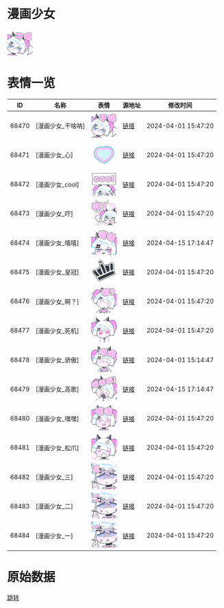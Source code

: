 # 漫画少女

<img src="./cover.png" height="60" alt="cover" />

# 表情一览

|ID|名称|表情|源地址|修改时间|
|----|----|----|----|----|
|68470|[漫画少女_干啥呐]|<img src="./pic/068470_%5B漫画少女_干啥呐%5D.png" height="60" alt="干啥呐"/>|[链接](https://i0.hdslb.com/bfs/garb/c4ff899cf7845bb68cb87215a3799e9062c3b255.png)|2024-04-01 15:47:20|
|68471|[漫画少女_心]|<img src="./pic/068471_%5B漫画少女_心%5D.png" height="60" alt="心"/>|[链接](https://i0.hdslb.com/bfs/garb/c25274d35e8cba61bb26ffcd9b1d3c45c518219d.png)|2024-04-01 15:47:20|
|68472|[漫画少女_cool]|<img src="./pic/068472_%5B漫画少女_cool%5D.png" height="60" alt="cool"/>|[链接](https://i0.hdslb.com/bfs/garb/5e9448ea0c18ff23a7e9bd3c6a9ff913f3ea33b6.png)|2024-04-01 15:47:20|
|68473|[漫画少女_吓]|<img src="./pic/068473_%5B漫画少女_吓%5D.png" height="60" alt="吓"/>|[链接](https://i0.hdslb.com/bfs/garb/fc55d9889438eab9fdea7d4a380495107eda86b7.png)|2024-04-01 15:47:20|
|68474|[漫画少女_嘻嘻]|<img src="./pic/068474_%5B漫画少女_嘻嘻%5D.png" height="60" alt="嘻嘻"/>|[链接](https://i0.hdslb.com/bfs/garb/9744a666b7cdef5ddd2512b7cc98eb2daa91efa2.png)|2024-04-15 17:14:47|
|68475|[漫画少女_皇冠]|<img src="./pic/068475_%5B漫画少女_皇冠%5D.png" height="60" alt="皇冠"/>|[链接](https://i0.hdslb.com/bfs/garb/a9d1a920eb934fcd629d23060e92ff8224df6bcb.png)|2024-04-01 15:47:20|
|68476|[漫画少女_啊？]|<img src="./pic/068476_%5B漫画少女_啊？%5D.png" height="60" alt="啊？"/>|[链接](https://i0.hdslb.com/bfs/garb/9c948ba51e47c08f035f11a659756771ff39c64d.png)|2024-04-01 15:47:20|
|68477|[漫画少女_死机]|<img src="./pic/068477_%5B漫画少女_死机%5D.png" height="60" alt="死机"/>|[链接](https://i0.hdslb.com/bfs/garb/0ee0555131ac01dd4c96529e25e4cd6b6005d6b6.png)|2024-04-01 15:47:20|
|68478|[漫画少女_骄傲]|<img src="./pic/068478_%5B漫画少女_骄傲%5D.png" height="60" alt="骄傲"/>|[链接](https://i0.hdslb.com/bfs/garb/3cefcca6b4ffdd6fe611921f79a40a4ed637bf52.png)|2024-04-01 15:14:47|
|68479|[漫画少女_高歌]|<img src="./pic/068479_%5B漫画少女_高歌%5D.png" height="60" alt="高歌"/>|[链接](https://i0.hdslb.com/bfs/garb/7494b24b0b40a8b93e460c4fc9614dc621cd9f71.png)|2024-04-15 17:14:47|
|68480|[漫画少女_嘿嘿]|<img src="./pic/068480_%5B漫画少女_嘿嘿%5D.png" height="60" alt="嘿嘿"/>|[链接](https://i0.hdslb.com/bfs/garb/6e8204bb66cf3bb083ba71b27f03c4a7d36d5ce6.png)|2024-04-01 15:47:20|
|68481|[漫画少女_松爪]|<img src="./pic/068481_%5B漫画少女_松爪%5D.png" height="60" alt="松爪"/>|[链接](https://i0.hdslb.com/bfs/garb/79c7e9fb2b8948556b9f8128e86f2751c201b537.png)|2024-04-01 15:47:20|
|68482|[漫画少女_三]|<img src="./pic/068482_%5B漫画少女_三%5D.png" height="60" alt="三"/>|[链接](https://i0.hdslb.com/bfs/garb/80580f3aee0fe51c5922b1a59b3b4b85d98266cf.png)|2024-04-01 15:47:20|
|68483|[漫画少女_二]|<img src="./pic/068483_%5B漫画少女_二%5D.png" height="60" alt="二"/>|[链接](https://i0.hdslb.com/bfs/garb/9222d7e9165e38a81024684f45981f1d70e8c781.png)|2024-04-01 15:47:20|
|68484|[漫画少女_一]|<img src="./pic/068484_%5B漫画少女_一%5D.png" height="60" alt="一"/>|[链接](https://i0.hdslb.com/bfs/garb/f8f02dfc38f091f1d153109e459ac3320aeafd10.png)|2024-04-01 15:47:20|

# 原始数据

[跳转](./raw.json)

